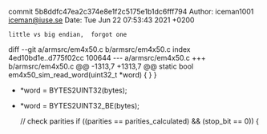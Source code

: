 commit 5b8ddfc47ea2c374e8e1f2c5175e1b1dc6fff794
Author: iceman1001 <iceman@iuse.se>
Date:   Tue Jun 22 07:53:43 2021 +0200

    little vs big endian,  forgot one

diff --git a/armsrc/em4x50.c b/armsrc/em4x50.c
index 4ed10bd1e..d775f02cc 100644
--- a/armsrc/em4x50.c
+++ b/armsrc/em4x50.c
@@ -1313,7 +1313,7 @@ static bool em4x50_sim_read_word(uint32_t *word) {
         }
     }
 
-    *word = BYTES2UINT32(bytes);
+    *word = BYTES2UINT32_BE(bytes);
 
     // check parities
     if ((parities == parities_calculated) && (stop_bit == 0)) {

